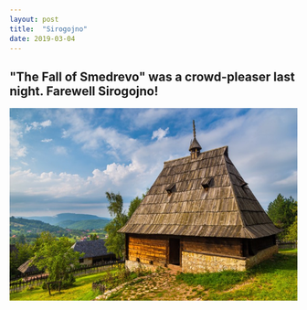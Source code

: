 ```yaml
---
layout: post
title:  "Sirogojno"
date: 2019-03-04
---
```


## "The Fall of Smedrevo" was a crowd-pleaser last night. Farewell Sirogojno!
![alt-text](/assets/sirogojno.jpg "Sirogojno")
